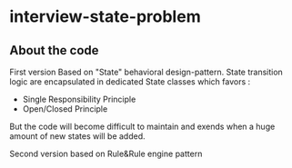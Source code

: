 # interview-state-problem


##  About the code
First version Based on "State" behavioral design-pattern.
State transition logic are encapsulated in dedicated State classes which favors :
- Single Responsibility Principle
- Open/Closed Principle

But the code will become difficult to maintain and exends when a huge amount of new states will be added.

Second version based on Rule&Rule engine pattern